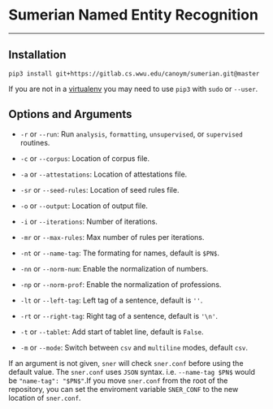 # Sumerian Named Entity Recognition
---
## Installation
```
pip3 install git+https://gitlab.cs.wwu.edu/canoym/sumerian.git@master
```
If you are not in a [virtualenv] you may need to use `pip3` with `sudo` or
`--user`.

## Options and Arguments
* `-r` or `--run`: Run `analysis`, `formatting`, `unsupervised`, or `supervised`
routines.
* `-c` or `--corpus`: Location of corpus file.
* `-a` or `--attestations`: Location of attestations file.
* `-sr` or `--seed-rules`: Location of seed rules file.
* `-o` or `--output`: Location of output file.
* `-i` or `--iterations`: Number of iterations.
* `-mr` or `--max-rules`: Max number of rules per iterations.

* `-nt` or `--name-tag`: The formating for names, default is `$PN$`.
* `-nn` or `--norm-num`: Enable the normalization  of numbers.
* `-np` or `--norm-prof`: Enable the normalization of professions.
* `-lt` or `--left-tag`: Left tag of a sentence, default is `''`.
* `-rt` or `--right-tag`: Right tag of a sentence, default is `'\n'`.
* `-t` or `--tablet`: Add start of tablet line, default is `False`.
* `-m` or `--mode`: Switch between `csv` and `multiline` modes, default `csv`.

If an argument is not given, `sner` will check `sner.conf` before using the
default value. The `sner.conf` uses `JSON` syntax. i.e. `--name-tag $PN$` would
be `"name-tag": "$PN$"`.If you move `sner.conf` from the root of the
repository, you can set the enviroment variable `SNER_CONF` to the new
location of `sner.conf`.

[virtualenv]: https://virtualenv.pypa.io/en/stable/
